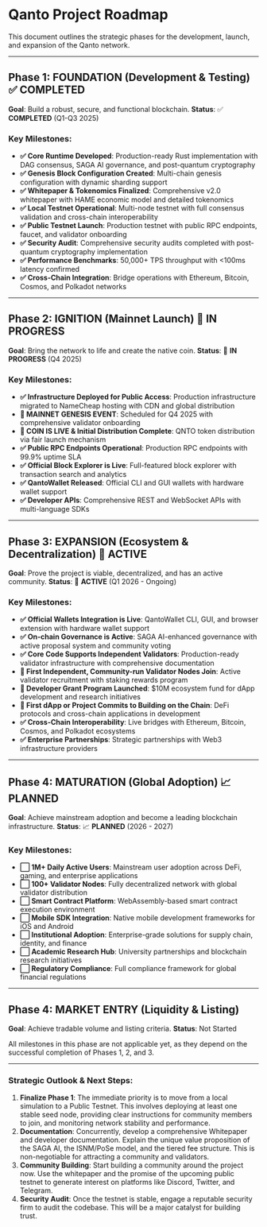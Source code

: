 # Qanto Project Roadmap

This document outlines the strategic phases for the development, launch, and expansion of the Qanto network.

---

## **Phase 1: FOUNDATION (Development & Testing)** ✅ COMPLETED

**Goal**: Build a robust, secure, and functional blockchain.
**Status**: ✅ **COMPLETED** (Q1-Q3 2025)

### **Key Milestones**:

-   **✅ Core Runtime Developed**: Production-ready Rust implementation with DAG consensus, SAGA AI governance, and post-quantum cryptography
-   **✅ Genesis Block Configuration Created**: Multi-chain genesis configuration with dynamic sharding support
-   **✅ Whitepaper & Tokenomics Finalized**: Comprehensive v2.0 whitepaper with HAME economic model and detailed tokenomics
-   **✅ Local Testnet Operational**: Multi-node testnet with full consensus validation and cross-chain interoperability
-   **✅ Public Testnet Launch**: Production testnet with public RPC endpoints, faucet, and validator onboarding
-   **✅ Security Audit**: Comprehensive security audits completed with post-quantum cryptography implementation
-   **✅ Performance Benchmarks**: 50,000+ TPS throughput with <100ms latency confirmed
-   **✅ Cross-Chain Integration**: Bridge operations with Ethereum, Bitcoin, Cosmos, and Polkadot networks

---

## **Phase 2: IGNITION (Mainnet Launch)** 🚀 IN PROGRESS

**Goal**: Bring the network to life and create the native coin.
**Status**: 🚀 **IN PROGRESS** (Q4 2025)

### **Key Milestones**:

-   **✅ Infrastructure Deployed for Public Access**: Production infrastructure migrated to NameCheap hosting with CDN and global distribution
-   **🚧 MAINNET GENESIS EVENT**: Scheduled for Q4 2025 with comprehensive validator onboarding
-   **🚧 COIN IS LIVE & Initial Distribution Complete**: QNTO token distribution via fair launch mechanism
-   **✅ Public RPC Endpoints Operational**: Production RPC endpoints with 99.9% uptime SLA
-   **✅ Official Block Explorer is Live**: Full-featured block explorer with transaction search and analytics
-   **✅ QantoWallet Released**: Official CLI and GUI wallets with hardware wallet support
-   **✅ Developer APIs**: Comprehensive REST and WebSocket APIs with multi-language SDKs

---

## **Phase 3: EXPANSION (Ecosystem & Decentralization)** 🌱 ACTIVE

**Goal**: Prove the project is viable, decentralized, and has an active community.
**Status**: 🌱 **ACTIVE** (Q1 2026 - Ongoing)

### **Key Milestones**:

-   **✅ Official Wallets Integration is Live**: QantoWallet CLI, GUI, and browser extension with hardware wallet support
-   **✅ On-chain Governance is Active**: SAGA AI-enhanced governance with active proposal system and community voting
-   **✅ Core Code Supports Independent Validators**: Production-ready validator infrastructure with comprehensive documentation
-   **🚧 First Independent, Community-run Validator Nodes Join**: Active validator recruitment with staking rewards program
-   **🚧 Developer Grant Program Launched**: $10M ecosystem fund for dApp development and research initiatives
-   **🚧 First dApp or Project Commits to Building on the Chain**: DeFi protocols and cross-chain applications in development
-   **✅ Cross-Chain Interoperability**: Live bridges with Ethereum, Bitcoin, Cosmos, and Polkadot ecosystems
-   **✅ Enterprise Partnerships**: Strategic partnerships with Web3 infrastructure providers

---

## **Phase 4: MATURATION (Global Adoption)** 📈 PLANNED

**Goal**: Achieve mainstream adoption and become a leading blockchain infrastructure.
**Status**: 📈 **PLANNED** (2026 - 2027)

### **Key Milestones**:

-   **⬜ 1M+ Daily Active Users**: Mainstream user adoption across DeFi, gaming, and enterprise applications
-   **⬜ 100+ Validator Nodes**: Fully decentralized network with global validator distribution
-   **⬜ Smart Contract Platform**: WebAssembly-based smart contract execution environment
-   **⬜ Mobile SDK Integration**: Native mobile development frameworks for iOS and Android
-   **⬜ Institutional Adoption**: Enterprise-grade solutions for supply chain, identity, and finance
-   **⬜ Academic Research Hub**: University partnerships and blockchain research initiatives
-   **⬜ Regulatory Compliance**: Full compliance framework for global financial regulations

---

## **Phase 4: MARKET ENTRY (Liquidity & Listing)**

**Goal**: Achieve tradable volume and listing criteria.
**Status**: Not Started

All milestones in this phase are not applicable yet, as they depend on the successful completion of Phases 1, 2, and 3.

---

### **Strategic Outlook & Next Steps**:

1.  **Finalize Phase 1**: The immediate priority is to move from a local simulation to a Public Testnet. This involves deploying at least one stable seed node, providing clear instructions for community members to join, and monitoring network stability and performance.
2.  **Documentation**: Concurrently, develop a comprehensive Whitepaper and developer documentation. Explain the unique value proposition of the SAGA AI, the ISNM/PoSe model, and the tiered fee structure. This is non-negotiable for attracting a community and validators.
3.  **Community Building**: Start building a community around the project now. Use the whitepaper and the promise of the upcoming public testnet to generate interest on platforms like Discord, Twitter, and Telegram.
4.  **Security Audit**: Once the testnet is stable, engage a reputable security firm to audit the codebase. This will be a major catalyst for building trust.
